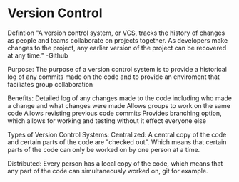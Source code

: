 # Version Control

Defintion
"A version control system, or VCS, tracks the history of changes as people and teams collaborate on projects together. As developers make changes to the project, 
any earlier version of the project can be recovered at any time." -Github

Purpose:
The purpose of a version control system is to provide a historical log of any commits made on the code and to provide an enviroment that faciliates group collaboration

Benefits:
Detailed log of any changes made to the code including who made a change and what changes were made
Allows groups to work on the same code 
Allows revisting previous code commits 
Provides branching option, which allows for working and testing without it effect everyone else

Types of Version Control Systems:
Centralized: A central copy of the code and certain parts of the code are "checked out". Which means that certain parts of the code can only be worked on by one person at a time.

Distributed: Every person has a local copy of the code, which means that any part of the code can simultaneously worked on, git for example.
